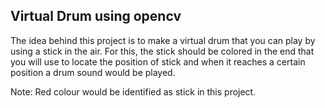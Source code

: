 ## Virtual Drum using opencv ##
The idea behind this project is to make a virtual drum that you can play by using a stick in the air. For this, the stick should be colored in the end that you will use to locate the position of stick and when it reaches a certain position a drum sound would be played.

Note: Red colour would be identified as stick in this project.
